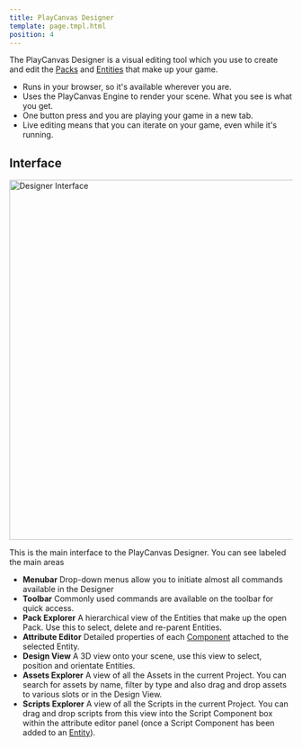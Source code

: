 ```yaml
---
title: PlayCanvas Designer
template: page.tmpl.html
position: 4
---
```


The PlayCanvas Designer is a visual editing tool which you use to create and edit the [Packs][pack] and [Entities][entity] that make up your game.

* Runs in your browser, so it's available wherever you are.
* Uses the PlayCanvas Engine to render your scene. What you see is what you get.
* One button press and you are playing your game in a new tab.
* Live editing means that you can iterate on your game, even while it's running.

## Interface

<img alt="Designer Interface" width="640" src="/images/platform/designer_interface.jpg" />

This is the main interface to the PlayCanvas Designer. You can see labeled the main areas

* **Menubar** Drop-down menus allow you to initiate almost all commands available in the Designer
* **Toolbar** Commonly used commands are available on the toolbar for quick access.
* **Pack Explorer** A hierarchical view of the Entities that make up the open Pack. Use this to select, delete and re-parent Entities.
* **Attribute Editor** Detailed properties of each [Component][component] attached to the selected Entity.
* **Design View** A 3D view onto your scene, use this view to select, position and orientate Entities.
* **Assets Explorer** A view of all the Assets in the current Project. You can search for assets by name, filter by type and also drag and drop assets to various slots or in the Design View.
* **Scripts Explorer** A view of all the Scripts in the current Project. You can drag and drop scripts from this view into the Script Component box within the attribute editor panel (once a Script Component has been added to an [Entity][entity]).

[pack]: /user-manual/glossary#pack
[entity]: /user-manual/glossary#entity
[component]: /user-manual/glossary#component
